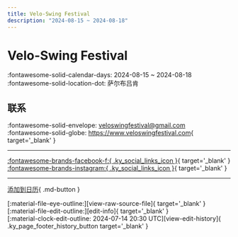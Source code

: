 ```yaml
---
title: Velo-Swing Festival
description: "2024-08-15 ~ 2024-08-18"
---
```


# Velo-Swing Festival 

:fontawesome-solid-calendar-days: 2024-08-15 ~ 2024-08-18  
:fontawesome-solid-location-dot: 萨尔布吕肯  

## 联系

:fontawesome-solid-envelope: <veloswingfestival@gmail.com>  
:fontawesome-solid-globe: <https://www.veloswingfestival.com>{ target='_blank' }  

---

 [:fontawesome-brands-facebook-f:{ .ky_social_links_icon }](https://www.facebook.com/VeloSwingFestival){ target='_blank' } [:fontawesome-brands-instagram:{ .ky_social_links_icon }](https://instagram.com/lindyhopsaarbruecken){ target='_blank' }

---

[添加到日历](https://swing.news/ics/zh-Hans/2024/de/velo-swing-festival-2024.ics){ .md-button }

<div class="ky_page_footer" markdown>
<div class="ky_page_footer_trailing" markdown="span">
[:material-file-eye-outline:][view-raw-source-file]{ target='_blank' }
[:material-file-edit-outline:][edit-info]{ target='_blank' }
</div>
<div class="ky_page_footer_leading" markdown="span">
[:material-clock-edit-outline: 2024-07-14 20:30 UTC][view-edit-history]{ .ky_page_footer_history_button target='_blank' }
</div>
</div>

[view-raw-source-file]: https://github.com/swingdance/events/blob/main/2024/de/velo-swing-festival-2024.json "查看原始源文件"
[edit-info]: https://github.com/swingdance/events/issues/new?assignees=&labels=update+event&projects=&template=03-update_entity.yml&title=%5B2024%2Fde%5D%20Velo-Swing%20Festival&region=de&year=2024&id=velo-swing-festival-2024&name=Velo-Swing%20Festival&org_id= "编辑信息"

[view-edit-history]: https://github.com/swingdance/events/commits/main/2024/de/velo-swing-festival-2024.json "查看编辑历史"
